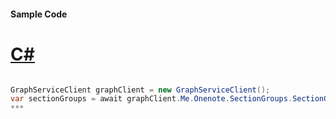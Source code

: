 #### Sample Code
# [C#](#tab/c-sharp)

```C#

GraphServiceClient graphClient = new GraphServiceClient();
var sectionGroups = await graphClient.Me.Onenote.SectionGroups.SectionGroups.SectionGroups.Request().GetAsync();
*** 

```